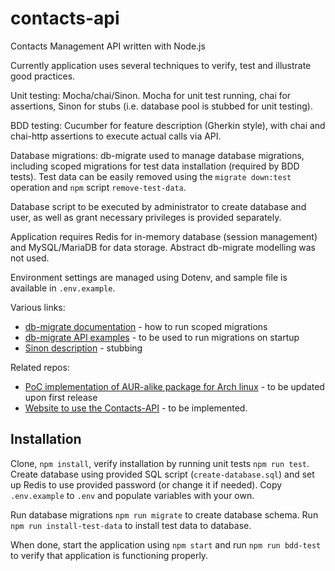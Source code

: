 # contacts-api
Contacts Management API written with Node.js

Currently application uses several techniques to verify, test and illustrate good practices.

Unit testing: Mocha/chai/Sinon. Mocha for unit test running, chai for assertions, Sinon for 
stubs (i.e. database pool is stubbed for unit testing).

BDD testing: Cucumber for feature description (Gherkin style), with chai and chai-http assertions to execute actual calls via API.

Database migrations: db-migrate used to manage database migrations, including scoped migrations for test data installation (required
by BDD tests). Test data can be easily removed using the `migrate down:test` operation and `npm` script `remove-test-data`.

Database script to be executed by administrator to create database and user, as well as grant necessary privileges is provided separately.

Application requires Redis for in-memory database (session management) and MySQL/MariaDB for data storage. Abstract db-migrate modelling
was not used.

Environment settings are managed using Dotenv, and sample file is available in `.env.example`.

Various links:
 * [db-migrate documentation](https://db-migrate.readthedocs.io/en/latest/Getting%20Started/commands/) - how to run scoped migrations
 * [db-migrate API examples](https://github.com/db-migrate/api-examples) - to be used to run migrations on startup
 * [Sinon description](https://sinonjs.org/releases/latest/stubs/) - stubbing
 
Related repos:
 * [PoC implementation of AUR-alike package for Arch linux](https://github.com/dbuchwald/contacts-api-aur) - to be updated upon first
 release
 * [Website to use the Contacts-API](https://github.com/dbuchwald/contacts-app) - to be implemented.

## Installation

Clone, `npm install`, verify installation by running unit tests `npm run test`. Create database using provided SQL script 
(`create-database.sql`) and set up Redis to use provided password (or change it if needed). Copy `.env.example` to `.env` 
and populate variables with your own.

Run database migrations `npm run migrate` to create database schema. Run `npm run install-test-data` to install test data to database.

When done, start the application using `npm start` and run `npm run bdd-test` to verify that application is functioning properly.
